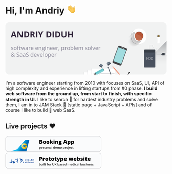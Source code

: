 # Hi, I'm Andriy <img src="https://raw.githubusercontent.com/AndriyDiduh/AndriyDiduh/master/wave.gif" width="30px"> 
[<img src="https://raw.githubusercontent.com/AndriyDiduh/AndriyDiduh/master/head-github-banner-3-silver-round-corners-andriy-diduh.png">](https://andriydiduh.netlify.app)

I'm a software engineer starting from 2010 with focuses on SaaS, UI, API of high complexity and experience in lifting startups from #0 phase.
<strong>I build web software from the ground up, from start to finish, with specific strength in UI.</strong>
I like to search 🔭 for hardest industry problems and solve them, I am in to JAM Stack :doughnut: [static page + JavaScript + APIs] and of course I like to build :hospital: web SaaS. 

## Live projects :heart:
<a href="https://booking-app-project.netlify.app/" target="_blank"><img src="https://raw.githubusercontent.com/AndriyDiduh/AndriyDiduh/master/booking_project_launch_btn_2_github_andriy_diduh.png" width="300"/></a> 
<a href="https://rehab-my-patient-project.netlify.app/" target="_blank"><img src="https://raw.githubusercontent.com/AndriyDiduh/AndriyDiduh/master/rehab_my_patient_project_launch_btn_2_github_andriy_diduh.png" width="300"/></a>
<br />
